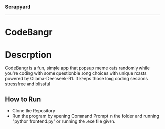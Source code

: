 ### Scrapyard
---
# CodeBangr

# Descrption
CodeBangr is a fun, simple app that popsup meme cats randomly while you're coding with some questionble song choices with unique roasts powered by Ollama-Deepseek-R1. It keeps those long coding sessions stressfree and blissful

## How to Run
- Clone the Repository
- Run the program by opening Command Prompt in the folder and running "python frontend.py" or running the .exe file given.

